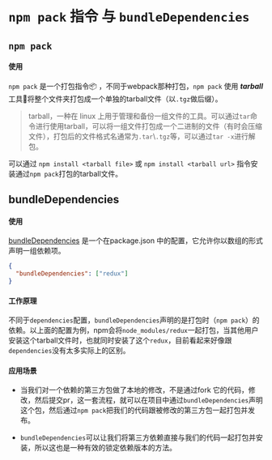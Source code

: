 # `npm pack` 指令 与 `bundleDependencies`


## **`npm pack`**

#### **使用**

`npm pack` 是一个打包指令📦 ，不同于webpack那种打包，`npm pack` 使用 _**tarball**_ 工具🔧将整个文件夹打包成一个单独的tarball文件（以`.tgz`做后缀）。

> tarball，一种在 linux 上用于管理和备份一组文件的工具。可以通过`tar`命令进行使用tarball，可以将一组文件打包成一个二进制的文件（有时会压缩文件），打包后的文件格式名通常为`.tar`\\`.tgz`等，可以通过`tar -x`进行解包。

可以通过 `npm install <tarball file>`  或 `npm install <tarball url>` 指令安装通过`npm pack`打包的tarball文件。


## **bundleDependencies**

#### **使用**

[bundleDependencies](https://docs.npmjs.com/cli/v6/configuring-npm/package-json#bundleddependencies) 是一个在package.json 中的配置，它允许你以数组的形式声明一组依赖项。

```json
{
  "bundleDependencies": ["redux"]
}
```

#### **工作原理**

不同于`dependencies`配置，`bundleDependencies`声明的是打包时（`npm pack`）的依赖。以上面的配置为例，npm会将`node_modules/redux`一起打包，当其他用户安装这个tarball文件时，也就同时安装了这个`redux`，目前看起来好像跟`dependencies`没有太多实际上的区别。

#### **应用场景**

- 当我们对一个依赖的第三方包做了本地的修改，不是通过fork 它的代码，修改，然后提交pr，这一套流程，就可以在项目中通过`bundleDependencies`声明这个包，然后通过`npm pack`把我们的代码跟被修改的第三方包一起打包并发布。

- `bundleDependencies`可以让我们将第三方依赖直接与我们的代码一起打包并安装，所以这也是一种有效的锁定依赖版本的方法。







[npm-pack]: (https://docs.npmjs.com/cli/v6/commands/npm-pack) 